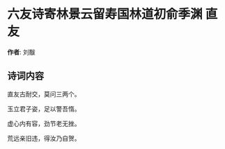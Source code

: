 # 六友诗寄林景云留寿国林道初俞季渊 直友

**作者**: 刘黻

## 诗词内容

直友古耐交，莫问三两个。

玉立君子姿，足以警吾惰。

虚心内有容，劲节老无挫。

荒远亲旧违，得汝乃自贺。

